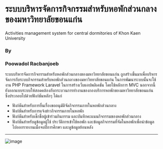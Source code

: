 # ระบบบริหารจัดการกิจกรรมสำหรับหอพักส่วนกลางของมหาวิทยาลัยขอนแก่น
Activities management system for central dormitories of Khon Kaen University
### By 
### Poowadol Racbanjoeb
ระบบบริหารจัดการกิจกรรมสำหรับหอพักส่วนกลางของมหาวิทยาลัยขอนแก่น ถูกสร้างขึ้นมาเพื่อบริหารจัดการกับระบบกิจกรรมสำหรับหอพักส่วนกลางของมหาวิทยาลัยขอนแก่น ในการพัฒนาระบบนั้นจะใช้งาน PHP Framework Laravel ในการสร้างเว็บแอปพลิเคชัน โดยใช้หลักการ MVC นอกจากนี้ยังออกแบบระบบให้สอดคล้องกับกระบวนการทำงานของกองบริการหอพักของมหาวิทยาลัยขอนแก่น ซึ่งประกอบไปด้วยฟังก์ชันหลักๆ ได้แก่

+ ฟังก์ชันสำหรับการยื่นเรื่องขออนุมัติจัดกิจกรรมภายในหอพักส่วนกลาง 
+ ฟังก์ชันสำหรับการแจ้งข่าวกิจกรรมภายในหอพัก 
+ ฟังก์ชันสำหรับเช็กชื่อผู้เข้าร่วมกินกรรม และบันทึกคะแนนกิจกรรมของหอพักส่วนกลาง
+ ฟังก์ชันสำหรับดูข้อมูลผู้ใช้ ประวัติการเข้าใช้หอพัก และข้อมูลกิจกรรมที่จัดในหอพักเพื่อนำข้อมูลไปออกรายงานเมื่อจบปีการศึกษา และดูข้อมูลย้อนหลัง

***

![image](https://user-images.githubusercontent.com/76694513/151580360-f997005f-50da-4df0-90eb-b2dc7fda0da6.png)
